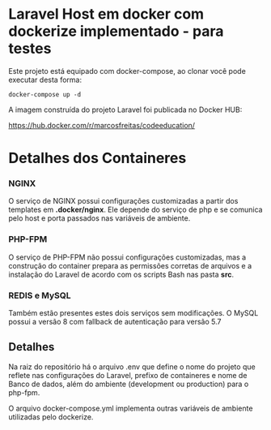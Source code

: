 # Laravel Host em docker com dockerize implementado - para testes

Este projeto está equipado com docker-compose, ao clonar você pode executar desta forma:

`docker-compose up -d`

A imagem construída do projeto Laravel foi publicada no Docker HUB:

https://hub.docker.com/r/marcosfreitas/codeeducation/

# Detalhes dos Containeres

### NGINX
O serviço de NGINX possui configurações customizadas a partir dos templates em **.docker/nginx**.
Ele depende do serviço de php e se comunica pelo host e porta passados nas variáveis de ambiente.

### PHP-FPM
O serviço de PHP-FPM não possui configurações customizadas, mas a construção do container prepara as permissões corretas de arquivos e a instalação do Laravel de acordo com os scripts Bash nas pasta **src**.

### REDIS e MySQL
Também estão presentes estes dois serviços sem modificações. O MySQL possui a versão 8 com fallback de autenticação para versão 5.7


## Detalhes

Na raiz do repositório há o arquivo .env que define o nome do projeto que reflete nas configurações do Laravel, prefixo de containeres e nome de Banco de dados, além do ambiente (development ou production) para o php-fpm.

O arquivo docker-compose.yml implementa outras variáveis de ambiente utilizadas pelo dockerize.